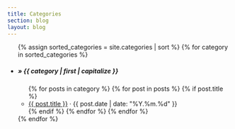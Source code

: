 ```yaml
---
title: Categories
section: blog
layout: blog
---
```

<div class="hcat">
  <!-- <h2>Posts by category:</h2> -->
  <ul>
  {% assign sorted_categories = site.categories | sort %}
  {% for category in sorted_categories %}
    <li>
      <h5 id="{{ category | first }}">&raquo; {{ category | first | capitalize }}</h5>
      <ul>
      {% for posts in category %}
        {% for post in posts %}
          {% if post.title %}
            <li><a href="{{ post.url }}">{{ post.title }}</a> <span class="byline"> · {{ post.date | date: "%Y.%m.%d" }}</span></li>
          {% endif %}
        {% endfor %}
      {% endfor %}
      </ul>
    </li>
  {% endfor %}
  </ul>
</div><!-- .hfeed -->
